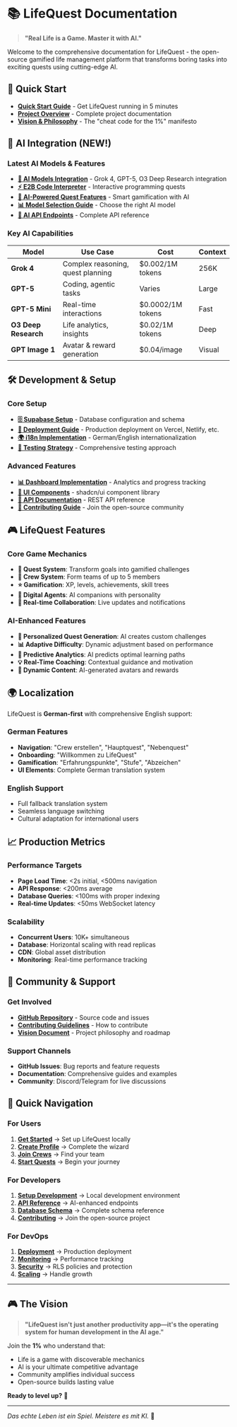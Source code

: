 # 📚 LifeQuest Documentation

> **"Real Life is a Game. Master it with AI."**

Welcome to the comprehensive documentation for LifeQuest - the open-source gamified life management platform that transforms boring tasks into exciting quests using cutting-edge AI.

## 🚀 Quick Start

- **[Quick Start Guide](QUICKSTART.md)** - Get LifeQuest running in 5 minutes
- **[Project Overview](../README.md)** - Complete project documentation
- **[Vision & Philosophy](../CLAUDE.md)** - The "cheat code for the 1%" manifesto

## 🤖 AI Integration (NEW!)

### Latest AI Models & Features
- **[🧠 AI Models Integration](AI_MODELS_INTEGRATION.md)** - Grok 4, GPT-5, O3 Deep Research integration
- **[⚡ E2B Code Interpreter](E2B_CODE_INTERPRETER.md)** - Interactive programming quests
- **[🎯 AI-Powered Quest Features](QUEST_AI_FEATURES.md)** - Smart gamification with AI
- **[📊 Model Selection Guide](MODEL_SELECTION_GUIDE.md)** - Choose the right AI model
- **[🔗 AI API Endpoints](API_ENDPOINTS_AI.md)** - Complete API reference

### Key AI Capabilities
| Model | Use Case | Cost | Context |
|-------|----------|------|---------|
| **Grok 4** | Complex reasoning, quest planning | $0.002/1M tokens | 256K |
| **GPT-5** | Coding, agentic tasks | Varies | Large |
| **GPT-5 Mini** | Real-time interactions | $0.0002/1M tokens | Fast |
| **O3 Deep Research** | Life analytics, insights | $0.02/1M tokens | Deep |
| **GPT Image 1** | Avatar & reward generation | $0.04/image | Visual |

## 🛠️ Development & Setup

### Core Setup
- **[🗄️ Supabase Setup](SUPABASE_SETUP.md)** - Database configuration and schema
- **[🚀 Deployment Guide](DEPLOYMENT.md)** - Production deployment on Vercel, Netlify, etc.
- **[🌍 i18n Implementation](I18N_IMPLEMENTATION.md)** - German/English internationalization
- **[🧪 Testing Strategy](TESTING.md)** - Comprehensive testing approach

### Advanced Features
- **[📊 Dashboard Implementation](DASHBOARD_SUCCESS_SUMMARY.md)** - Analytics and progress tracking
- **[🎨 UI Components](UI_COMPONENTS_SUMMARY.md)** - shadcn/ui component library
- **[🔐 API Documentation](API.md)** - REST API reference
- **[🤝 Contributing Guide](CONTRIBUTING.md)** - Join the open-source community

## 🎮 LifeQuest Features

### Core Game Mechanics
- **🎯 Quest System**: Transform goals into gamified challenges
- **👥 Crew System**: Form teams of up to 5 members
- **⭐ Gamification**: XP, levels, achievements, skill trees
- **🤖 Digital Agents**: AI companions with personality
- **📱 Real-time Collaboration**: Live updates and notifications

### AI-Enhanced Features
- **🧠 Personalized Quest Generation**: AI creates custom challenges
- **📊 Adaptive Difficulty**: Dynamic adjustment based on performance
- **🔮 Predictive Analytics**: AI predicts optimal learning paths
- **💡 Real-Time Coaching**: Contextual guidance and motivation
- **🎨 Dynamic Content**: AI-generated avatars and rewards

## 🌍 Localization

LifeQuest is **German-first** with comprehensive English support:

### German Features
- **Navigation**: "Crew erstellen", "Hauptquest", "Nebenquest"
- **Onboarding**: "Willkommen zu LifeQuest"
- **Gamification**: "Erfahrungspunkte", "Stufe", "Abzeichen"
- **UI Elements**: Complete German translation system

### English Support
- Full fallback translation system
- Seamless language switching
- Cultural adaptation for international users

## 📈 Production Metrics

### Performance Targets
- **Page Load Time**: <2s initial, <500ms navigation
- **API Response**: <200ms average
- **Database Queries**: <100ms with proper indexing
- **Real-time Updates**: <50ms WebSocket latency

### Scalability
- **Concurrent Users**: 10K+ simultaneous
- **Database**: Horizontal scaling with read replicas
- **CDN**: Global asset distribution
- **Monitoring**: Real-time performance tracking

## 🤝 Community & Support

### Get Involved
- **[GitHub Repository](https://github.com/Vesias/reallife-is-a-game)** - Source code and issues
- **[Contributing Guidelines](CONTRIBUTING.md)** - How to contribute
- **[Vision Document](../CLAUDE.md)** - Project philosophy and roadmap

### Support Channels
- **GitHub Issues**: Bug reports and feature requests
- **Documentation**: Comprehensive guides and examples
- **Community**: Discord/Telegram for live discussions

## 🎯 Quick Navigation

### For Users
1. **[Get Started](QUICKSTART.md)** → Set up LifeQuest locally
2. **[Create Profile](../app/onboarding)** → Complete the wizard
3. **[Join Crews](../app/crew)** → Find your team
4. **[Start Quests](../app/quests)** → Begin your journey

### For Developers
1. **[Setup Development](QUICKSTART.md)** → Local development environment
2. **[API Reference](API_ENDPOINTS_AI.md)** → AI-enhanced endpoints
3. **[Database Schema](SUPABASE_SETUP.md)** → Complete schema reference
4. **[Contributing](CONTRIBUTING.md)** → Join the open-source project

### For DevOps
1. **[Deployment](DEPLOYMENT.md)** → Production deployment
2. **[Monitoring](../lib/monitoring.ts)** → Performance tracking
3. **[Security](SUPABASE_SETUP.md#security)** → RLS policies and protection
4. **[Scaling](DEPLOYMENT.md#scaling)** → Handle growth

---

## 🎮 The Vision

> **"LifeQuest isn't just another productivity app—it's the operating system for human development in the AI age."**

Join the **1%** who understand that:
- Life is a game with discoverable mechanics
- AI is your ultimate competitive advantage
- Community amplifies individual success
- Open-source builds lasting value

**Ready to level up?** 🚀

---

*Das echte Leben ist ein Spiel. Meistere es mit KI.* 🎯